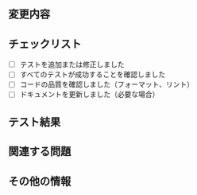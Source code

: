 ## 変更内容

<!-- 変更内容の概要を記載してください -->

## チェックリスト

- [ ] テストを追加または修正しました
- [ ] すべてのテストが成功することを確認しました
- [ ] コードの品質を確認しました（フォーマット、リント）
- [ ] ドキュメントを更新しました（必要な場合）

## テスト結果

<!-- テスト結果のスクリーンショットや出力を貼り付けてください -->

## 関連する問題

<!-- 関連するIssueがあれば記載してください -->

## その他の情報

<!-- その他、レビュアーに伝えたい情報があれば記載してください -->